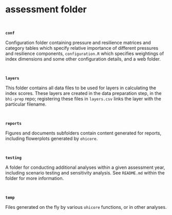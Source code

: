 # assessment folder

<br/>

**`conf`**

Configuration folder containing pressure and resilience matrices and category tables which specify relative importance of different pressures and resilience components, `configuration.R` which specifies weightings of index dimensions and some other configuration details, and a web folder.

<br/>

**`layers`**

This folder contains all data files to be used for layers in calculating the index scores. These layers are created in the data preparation step, in the `bhi-prep` repo; registering these files in `layers.csv` links the layer with the particular filename.

<br/>

**`reports`**

Figures and documents subfolders contain content generated for reports, including flowerplots generated by `ohicore`.

<br/>

**`testing`**

A folder for conducting additional analyses within a given assessment year, including scenario testing and sensitivity analysis. See `README.md` within the folder for more information. 

<br/>

**`temp`**

Files generated on the fly by various `ohicore` functions, or in other analyses.

<br/>
